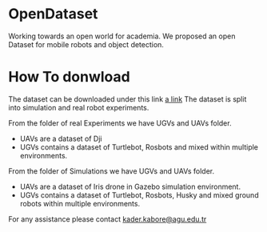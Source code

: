 # OpenDataset
Working towards an open world for academia.
We proposed an open Dataset for mobile robots and object detection.

# How To donwload
The dataset can be downloaded under this link [a link](https://drive.google.com/drive/folders/1tU1O_PcKCu-GzILI_EAiX7kEPPn7t4cm?usp=sharing)
The dataset is split into simulation and real robot experiments.

From the folder of real Experiments we have UGVs and UAVs folder.
- UAVs are a dataset of Dji
- UGVs contains a dataset of Turtlebot, Rosbots and mixed within multiple environments.


From the folder of Simulations we have UGVs and UAVs folder.
- UAVs are a dataset of Iris drone in Gazebo simulation environment.
- UGVs contains a dataset of Turtlebot, Rosbots, Husky and mixed ground robots within multiple environments.

For any assistance please contact kader.kabore@agu.edu.tr
